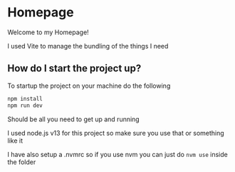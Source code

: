 # Homepage

Welcome to my Homepage!

I used Vite to manage the bundling of the things I need

## How do I start the project up?

To startup the project on your machine do the following

```bash
npm install
npm run dev
```

Should be all you need to get up and running

I used node.js v13 for this project so make sure you use that or something like it

I have also setup a .nvmrc so if you use nvm you can just do `nvm use` inside the folder
